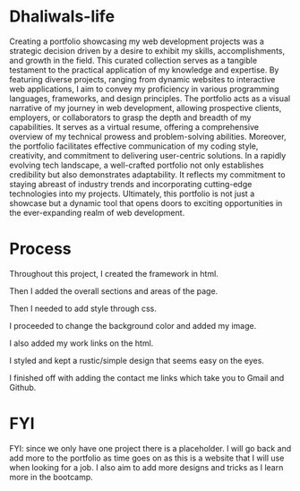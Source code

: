 # Dhaliwals-life



Creating a portfolio showcasing my web development projects was a strategic decision driven by a desire to exhibit my skills, accomplishments, and growth in the field. This curated collection serves as a tangible testament to the practical application of my knowledge and expertise. By featuring diverse projects, ranging from dynamic websites to interactive web applications, I aim to convey my proficiency in various programming languages, frameworks, and design principles. The portfolio acts as a visual narrative of my journey in web development, allowing prospective clients, employers, or collaborators to grasp the depth and breadth of my capabilities. It serves as a virtual resume, offering a comprehensive overview of my technical prowess and problem-solving abilities. Moreover, the portfolio facilitates effective communication of my coding style, creativity, and commitment to delivering user-centric solutions. In a rapidly evolving tech landscape, a well-crafted portfolio not only establishes credibility but also demonstrates adaptability. It reflects my commitment to staying abreast of industry trends and incorporating cutting-edge technologies into my projects. Ultimately, this portfolio is not just a showcase but a dynamic tool that opens doors to exciting opportunities in the ever-expanding realm of web development.


# Process
Throughout this project, I created the framework in html.

Then I added the overall sections and areas of the page.

Then I needed to add style through css.

I proceeded to change the background color and added my image. 

I also added my work links on the html.

I styled and kept a rustic/simple design that seems easy on the eyes. 

I finished off with adding the contact me links which take you to Gmail and Github. 


# FYI
FYI: since we only have one project there is a placeholder. I will go back and add more to the portfolio as time goes on as this is a website that I will use when looking for a job. I also aim to add more designs and tricks as I learn more in the bootcamp. 